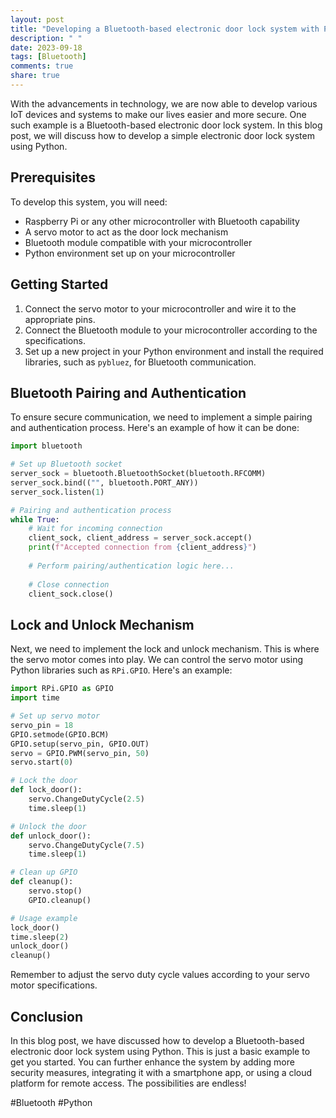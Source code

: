 ```yaml
---
layout: post
title: "Developing a Bluetooth-based electronic door lock system with Python"
description: " "
date: 2023-09-18
tags: [Bluetooth]
comments: true
share: true
---
```


With the advancements in technology, we are now able to develop various IoT devices and systems to make our lives easier and more secure. One such example is a Bluetooth-based electronic door lock system. In this blog post, we will discuss how to develop a simple electronic door lock system using Python.

## Prerequisites
To develop this system, you will need:
- Raspberry Pi or any other microcontroller with Bluetooth capability
- A servo motor to act as the door lock mechanism
- Bluetooth module compatible with your microcontroller
- Python environment set up on your microcontroller

## Getting Started
1. Connect the servo motor to your microcontroller and wire it to the appropriate pins.
2. Connect the Bluetooth module to your microcontroller according to the specifications.
3. Set up a new project in your Python environment and install the required libraries, such as `pybluez`, for Bluetooth communication.

## Bluetooth Pairing and Authentication
To ensure secure communication, we need to implement a simple pairing and authentication process. Here's an example of how it can be done:

```python
import bluetooth

# Set up Bluetooth socket
server_sock = bluetooth.BluetoothSocket(bluetooth.RFCOMM)
server_sock.bind(("", bluetooth.PORT_ANY))
server_sock.listen(1)

# Pairing and authentication process
while True:
    # Wait for incoming connection
    client_sock, client_address = server_sock.accept()
    print(f"Accepted connection from {client_address}")
    
    # Perform pairing/authentication logic here...
    
    # Close connection
    client_sock.close()
```

## Lock and Unlock Mechanism
Next, we need to implement the lock and unlock mechanism. This is where the servo motor comes into play. We can control the servo motor using Python libraries such as `RPi.GPIO`. Here's an example:

```python
import RPi.GPIO as GPIO
import time

# Set up servo motor
servo_pin = 18
GPIO.setmode(GPIO.BCM)
GPIO.setup(servo_pin, GPIO.OUT)
servo = GPIO.PWM(servo_pin, 50)
servo.start(0)

# Lock the door
def lock_door():
    servo.ChangeDutyCycle(2.5)
    time.sleep(1)

# Unlock the door
def unlock_door():
    servo.ChangeDutyCycle(7.5)
    time.sleep(1)

# Clean up GPIO
def cleanup():
    servo.stop()
    GPIO.cleanup()

# Usage example
lock_door()
time.sleep(2)
unlock_door()
cleanup()
```

Remember to adjust the servo duty cycle values according to your servo motor specifications.

## Conclusion
In this blog post, we have discussed how to develop a Bluetooth-based electronic door lock system using Python. This is just a basic example to get you started. You can further enhance the system by adding more security measures, integrating it with a smartphone app, or using a cloud platform for remote access. The possibilities are endless!

#Bluetooth #Python